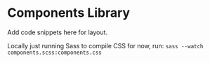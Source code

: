 # Components Library

Add code snippets here for layout.

Locally just running Sass to compile CSS for now, run:
`sass --watch components.scss:components.css`

